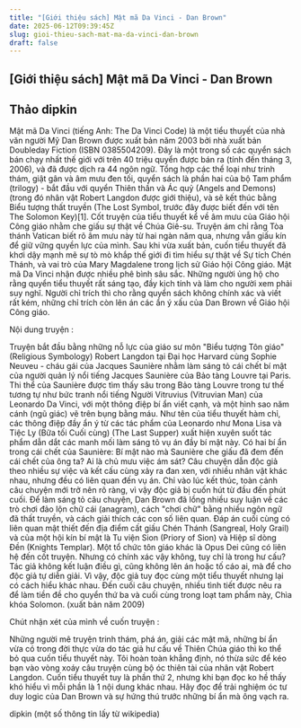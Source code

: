 ```yaml
---
title: "[Giới thiệu sách] Mật mã Da Vinci - Dan Brown"
date: 2025-06-12T09:39:45Z
slug: gioi-thieu-sach-mat-ma-da-vinci-dan-brown
draft: false
---
```


## [Giới thiệu sách] Mật mã Da Vinci - Dan Brown

## Thảo dipkin

Mật mã Da Vinci (tiếng Anh: The Da Vinci Code) là một tiểu thuyết của nhà văn người Mỹ Dan Brown được xuất bản năm 2003 bởi nhà xuất bản Doubleday Fiction (ISBN 0385504209). Đây là một trong số các quyển sách bán chạy nhất thế giới với trên 40 triệu quyển được bán ra (tính đến tháng 3, 2006), và đã được dịch ra 44 ngôn ngữ.
Tổng hợp các thể loại như trinh thám, giật gân và âm mưu đen tối, quyển sách là phần hai của bộ Tam phẩm (trilogy) - bắt đầu với quyển Thiên thần và Ác quỷ (Angels and Demons) (trong đó nhân vật Robert Langdon được giới thiệu), và sẽ kết thúc bằng Biểu tượng thất truyền (The Lost Symbol, trước đây được biết đến với tên The Solomon Key)[1].
Cốt truyện của tiểu thuyết kể về âm mưu của Giáo hội Công giáo nhằm che giấu sự thật về Chúa Giê-su. Truyện ám chỉ rằng Tòa thánh Vatican biết rõ âm mưu này từ hai ngàn năm qua, nhưng vẫn giấu kín để giữ vững quyền lực của mình. Sau khi vừa xuất bản, cuốn tiểu thuyết đã khơi dậy mạnh mẽ sự tò mò khắp thế giới đi tìm hiểu sự thật về Sự tích Chén Thánh, và vai trò của Mary Magdalene trong lịch sử Giáo hội Công giáo.
Mật mã Da Vinci nhận được nhiều phê bình sâu sắc. Những người ủng hộ cho rằng quyển tiểu thuyết rất sáng tạo, đầy kịch tính và làm cho người xem phải suy nghĩ. Người chỉ trích thì cho rằng quyển sách không chính xác và viết rất kém, những chỉ trích còn lên án các ẩn ý xấu của Dan Brown về Giáo hội Công giáo.



Nội dung truyện :

Truyện bắt đầu bằng những nỗ lực của giáo sư môn "Biểu tượng Tôn giáo" (Religious Symbology) Robert Langdon tại Đại học Harvard cùng Sophie Neuveu - cháu gái của Jacques Saunière nhằm làm sáng tỏ cái chết bí mật của người quản lý nổi tiếng Jacques Saunière của Bảo tàng Louvre tại Paris. Thi thể của Saunière được tìm thấy sâu trong Bảo tàng Louvre trong tư thế tương tự như bức tranh nổi tiếng Người Vitruvius (Vitruvian Man) của Leonardo Da Vinci, với một thông điệp bí ẩn viết cạnh, và một hình sao năm cánh (ngũ giác) vẽ trên bụng bằng máu. Như tên của tiểu thuyết hàm chỉ, các thông điệp đầy ẩn ý từ các tác phẩm của Leonardo như Mona Lisa và Tiệc Ly (Bữa tối Cuối cùng) (The Last Supper) xuất hiện xuyên suốt tác phẩm dẫn dắt các manh mối làm sáng tỏ vụ án đầy bí mật này.
Có hai bí ẩn trong cái chết của Saunière:
Bí mật nào mà Saunière che giấu đã đem đến cái chết của ông ta?
Ai là chủ mưu việc ám sát?
Câu chuyện dẫn độc giả theo nhiều sự việc và kết cấu cùng xảy ra đan xen, với nhiều nhân vật khác nhau, nhưng đều có liên quan đến vụ án. Chỉ vào lúc kết thúc, toàn cảnh câu chuyện mới trở nên rõ ràng, vì vậy độc giả bị cuốn hút từ đầu đến phút cuối.
Để làm sáng tỏ câu chuyện, Dan Brown đã lồng nhiều suy luận về các trò chơi đảo lộn chữ cái (anagram), cách "chơi chữ" bằng nhiều ngôn ngữ đã thất truyền, và cách giải thích các con số liên quan. Đáp án cuối cùng có liên quan mật thiết đến địa điểm cất giấu Chén Thánh (Sangreal, Holy Grail) và của một hội kín bí mật là Tu viện Sion (Priory of Sion) và Hiệp sĩ dòng Đền (Knights Templar). Một tổ chức tôn giáo khác là Opus Dei cũng có liên hệ đến cốt truyện. Nhưng có chính xác vậy không, tuy chỉ là trong hư cấu? Tác giả không kết luận điều gì, cũng không lên án hoặc tố cáo ai, mà để cho độc giả tự diễn giải. Vì vậy, độc giả tuy đọc cùng một tiểu thuyết nhưng lại có cách hiểu khác nhau.
Đến cuối câu chuyện, nhiều tình tiết được nêu ra để làm tiền đề cho quyển thứ ba và cuối cùng trong loạt tam phẩm này, Chìa khóa Solomon. (xuất bản năm 2009)

Chút nhận xét của mình về cuốn truyện :

Những người mê truyện trinh thám, phá án, giải các mật mã, những bí ẩn vừa có trong đời thực vừa do tác giả hư cấu về Thiên Chúa giáo thì ko thể bỏ qua cuốn tiểu thuyết này. Tôi hoàn toàn khẳng định, nó thừa sức để kéo bạn vào vòng xoáy câu truyện cùng bộ óc thiên tài của nhân vật Robert Langdon. 
Cuốn tiểu thuyết tuy là phần thứ 2, nhưng khi bạn đọc ko hề thấy khó hiểu vì mỗi phần là 1 nội dung khác nhau. 
Hãy đọc để trải nghiệm óc tư duy logic của Dan Brown và sự hứng thú trước những bí ẩn mà ông vạch ra.

dipkin
(một số thông tin lấy từ wikipedia)